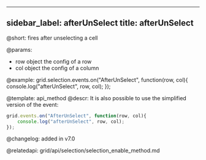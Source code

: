 
---
sidebar_label: afterUnSelect
title: afterUnSelect
---          

@short: fires after unselecting a cell

@params:

- row		object		the config of a row
- col       object      the config of a column


@example:
grid.selection.events.on("AfterUnSelect", function(row, col){
    console.log("afterUnSelect", row, col); 
});


@template: api_method
@descr:
It is also possible to use the simplified version of the event:

~~~js
grid.events.on("AfterUnSelect", function(row, col){
    console.log("afterUnSelect", row, col); 
});
~~~


@changelog:
added in v7.0

@relatedapi: 
grid/api/selection/selection_enable_method.md